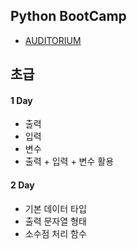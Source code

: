 ## Python BootCamp

- [AUDITORIUM](https://app.auditorium.ai/register)

## 초급

#### 1 Day

- 출력
- 입력
- 변수
- 출력 + 입력 + 변수 활용

#### 2 Day

- 기본 데이터 타입
- 출력 문자열 형태
- 소수점 처리 함수

